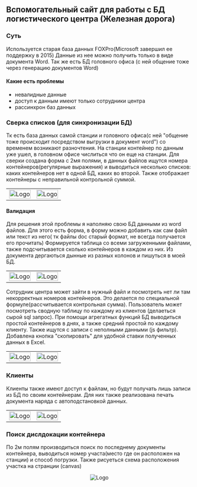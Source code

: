## Вспомогательный сайт для работы с БД логистического центра (Железная дорога)

### Суть
Используется старая база данных FOXPro(Microsoft завершил ее поддержку в 2015)
Данные из нее можно получить только в виде документа Word.
Так же есть БД головного офиса (с ней общение тоже через генерацию документов Word)

#### Какие есть проблемы
 - невалидные данные
 - доступ к данным имеют только сотрудники центра
 - рассинхрон баз данных


### Сверка списков (для синхронизации БД)
Тк есть база данных самой станции и головного офиса(с ней "общение тоже происходит посредством выгрузки в документ word") со временем возникают разночтения. На станции контейнер по данным уже ушел, в головном офисе числиться что он еще на станции. Для сверки создана форма с 2мя полями, в данных файлов ищутся номера контейнеров(регулярные выражения) и выводиться несколько списков: каких контейнеров нет в одной БД, каких во второй. Также отображает контейнеры с неправильной контрольной суммой.
<div align="">
    <table >
     <tr>
        <td> <img src="https://i.imgur.com/dLBRkud.png" alt="Logo" width="100%" ></td>
    <td> <img src="https://i.imgur.com/tZD9seM.png" alt="Logo" width="100%" ></td>
     </tr>
    </table>
    </div>



#### Валидация
Для решения этой проблемы я наполняю свою БД данными из word файлов.
Для этого есть форма, в форму можно добавить как сам файл или текст из него( тк файлы doc старый формат, не всегда получается его прочитать)
Формируется таблица со всеми загруженными файлами, также подсчитывается сколько контейнеров в каждом из них. Из документа дергаються дынные из разных колонов и пишуться в моей БД.

<div align="">
    <table >
     <tr>
        <td> <img src="https://i.imgur.com/85D3XZA.png" alt="Logo" width="100%" ></td>
    <td> <img src="https://i.imgur.com/jA4vpRe.png" alt="Logo" width="100%" ></td>
     </tr>
    </table>
    </div>
Сотрудник центра может зайти в нужный файл и посмотреть нет ли там некорректных номеров контейнеров. Это делается по специальной формуле(рассчитывается контрольная сумма).
Пользователь может посмотреть сводную таблицу по каждому из клиентов (делаеться сырой sql запрос).
При помощи агрегатных функций БД выводиться простой контейнеров в днях, а также средний простой по каждому клиенту.
Также ищутся с записи с неполными данными (js фильтр). Добавлена кнопка "скопировать" для удобной ставки полученных данных в Excel.

<div align="">
    <table >
     <tr>
        <td> <img src="https://i.imgur.com/UrwdR14.png" alt="Logo" width="100%" ></td>
    <td> <img src="https://i.imgur.com/xhHsfHk.png" alt="Logo" width="100%" ></td>
     </tr>
    </table>
    </div>

### Клиенты
Клиенты также имеют доступ к файлам, но будут получать лишь записи из БД по своим контейнерам.
Для них также реализована печать документа наряда с автоподстановкой данных.
<div align="">
    <table >
     <tr>
        <td> <img src="https://i.imgur.com/HfJzb1D.png" alt="Logo" width="100%" ></td>
    <td> <img src="https://i.imgur.com/P5kU6Bs.png" alt="Logo" width="100%" ></td>
     </tr>
    </table>
    </div>

### Поиск дислдокации контейнера
По 2м полям производиться поиск по последнему документы контейнера, выводиться номер участа(место где он расположен на станции) и способ погрузки.
Также рисуеться схема расположения участка на странции (canvas)
<div align="center">
    <img src="https://i.imgur.com/yo3NGVo.png" alt="Logo" width="" height="">
</div>






